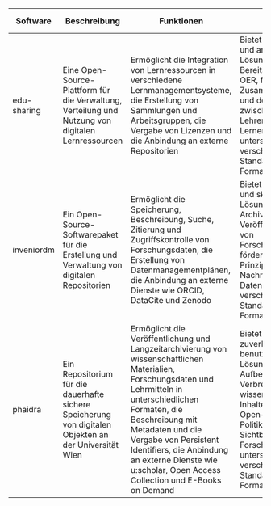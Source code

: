 
| Software | Beschreibung | Funktionen | Vorteile | Technische Anforderungen | Community Support | Links |
| --- | --- | --- | --- | --- | --- | --- |
| edu-sharing | Eine Open-Source-Plattform für die Verwaltung, Verteilung und Nutzung von digitalen Lernressourcen | Ermöglicht die Integration von Lernressourcen in verschiedene Lernmanagementsysteme, die Erstellung von Sammlungen und Arbeitsgruppen, die Vergabe von Lizenzen und die Anbindung an externe Repositorien | Bietet eine flexible und anpassbare Lösung für die Bereitstellung von OER, fördert die Zusammenarbeit und den Austausch zwischen Lehrenden und Lernenden, unterstützt verschiedene Standards und Formate | Kann auf eigenen Servern installiert und an eigene Anforderungen angepasst werden. Installationshilfen sind als Dokumentation und Docker-Images verfügbar | Wird von einem Partnernetzwerk für Beratung, Support und Softwareanpassung unterstützt. Die Partner sind auf Services im Schul-, Hochschul- und Wirtschaftsbereich spezialisiert | [edu-sharing Webseite], [edu-sharing Service] |
| inveniordm | Ein Open-Source-Softwarepaket für die Erstellung und Verwaltung von digitalen Repositorien | Ermöglicht die Speicherung, Beschreibung, Suche, Zitierung und Zugriffskontrolle von Forschungsdaten, die Erstellung von Datenmanagementplänen, die Anbindung an externe Dienste wie ORCID, DataCite und Zenodo | Bietet eine robuste und skalierbare Lösung für die Archivierung und Veröffentlichung von Forschungsdaten, fördert die FAIR-Prinzipien und die Nachnutzung von Daten, unterstützt verschiedene Standards und Formate | Kann auf Linux-Systemen installiert und konfiguriert werden. Erfordert Python, PostgreSQL, Elasticsearch, Redis und RabbitMQ | Wird von einer internationalen Entwicklergemeinschaft und einem Konsortium von Universitäten und Forschungseinrichtungen unterstützt. Bietet regelmäßige Webinare, Workshops und Sprints | [InvenioRDM Webseite], [InvenioRDM Community] |
| phaidra | Ein Repositorium für die dauerhafte sichere Speicherung von digitalen Objekten an der Universität Wien | Ermöglicht die Veröffentlichung und Langzeitarchivierung von wissenschaftlichen Materialien, Forschungsdaten und Lehrmitteln in unterschiedlichen Formaten, die Beschreibung mit Metadaten und die Vergabe von Persistent Identifiers, die Anbindung an externe Dienste wie u:scholar, Open Access Collection und E-Books on Demand | Bietet eine zuverlässige und benutzerfreundliche Lösung für die Aufbewahrung und Verbreitung von wissenschaftlichen Inhalten, fördert die Open-Access-Politik und die Sichtbarkeit der Forschung, unterstützt verschiedene Standards und Formate | Kann auf Linux-Systemen installiert und konfiguriert werden. Erfordert Java, Tomcat, Fedora Commons, Solr und MySQL | Wird vom Team PHAIDRA-Services an der Universität Wien betreut und weiterentwickelt. Bietet eine Intranet-Seite für den Austausch und die Kommunikation mit der PHAIDRA-Community | [PHAIDRA Webseite](^2^), [PHAIDRA Community] |

